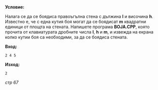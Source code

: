 **Условие:**

Налага се да се боядиса правоъгълна стена с дължина **l** и височина **h**. Известно е, че с една кутия боя могат да се боядисат **m** квадратни единици от площта на стената. Напишете програма **BOJA.CPP**, която прочита от клавиатурата дробните числа **l**, **h** и **m**, и извежда на екрана колко кутии боя са  необходими, за да се боядиса стената.

**Вход:**

	2 4 5

**Изход:**

	2

*стр 67*